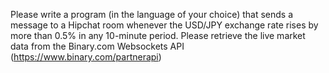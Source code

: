 Please write a program (in the language of your choice) that sends a message to a Hipchat room whenever the USD/JPY exchange rate rises by more than 0.5% in any 10-minute period. Please retrieve the live market data from the Binary.com Websockets API (https://www.binary.com/partnerapi)